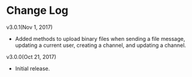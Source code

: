 # Change Log

v3.0.1(Nov 1, 2017)
* Added methods to upload binary files when sending a file message, updating a current user, creating a channel, and updating a channel.

v3.0.0(Oct 21, 2017)
* Initial release.

